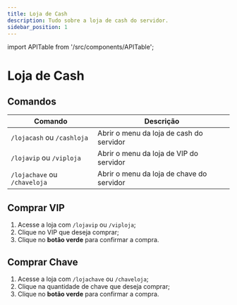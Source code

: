 ```yaml
---
title: Loja de Cash
description: Tudo sobre a loja de cash do servidor.
sidebar_position: 1
---
```


import APITable from '/src/components/APITable';

# Loja de Cash

## Comandos

<APITable>

| Comando | Descrição |
| ------- | --------- |
| `/lojacash` ou `/cashloja` | Abrir o menu da loja de cash do servidor |
| `/lojavip` ou `/viploja` | Abrir o menu da loja de VIP do servidor |
| `/lojachave` ou `/chaveloja` | Abrir o menu da loja de chave do servidor |

</APITable>

## Comprar VIP

1. Acesse a loja com `/lojavip` ou `/viploja`;
2. Clique no VIP que deseja comprar;
3. Clique no **botão verde** para confirmar a compra.

## Comprar Chave

1. Acesse a loja com `/lojachave` ou `/chaveloja`;
2. Clique na quantidade de chave que deseja comprar;
3. Clique no **botão verde** para confirmar a compra.